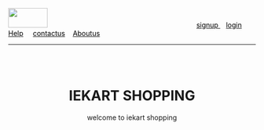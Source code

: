 <html>
<head>
<title>
home page
</title>
</head>
<body background="https://c8.alamy.com/comp/2CEBDYK/cheerful-indian-family-shopping-for-diwali-festival-or-wedding-showing-colourful-paper-bags-isolated-on-white-2CEBDYK.jpg"><img src="https://encrypted-tbn0.gstatic.com/images?q=tbn:ANd9GcQX6mHdppp5a5dMOo4bxlRQdz4amsJj0GVunA&usqp=CAU"width="80" height="40"> &nbsp &nbsp &nbsp &nbsp &nbsp&nbsp&nbsp &nbsp &nbsp &nbsp &nbsp &nbsp &nbsp &nbsp &nbsp &nbsp &nbsp &nbsp &nbsp &nbsp &nbsp &nbsp &nbsp &nbsp &nbsp &nbsp &nbsp &nbsp &nbsp &nbsp &nbsp &nbsp &nbsp &nbsp &nbsp &nbsp &nbsp &nbsp &nbsp 
<a href="#"><font color="black">signup </font> </a> &nbsp &nbsp<a href="#"><font color="black">login</font></a>&nbsp &nbsp   <a href="https://ecustomer.in/ekart-customer-care/"><font color="black">Help</font></a> &nbsp &nbsp <a href="https://ecustomer.in/ekart-customer-care/"><font color="black">contactus</font></a> &nbsp &nbsp<a href="https://ekartlogistics.com/about_us"><font color="black">Aboutus</font></a>
<hr color="black"><br><br><center><h1>IEKART SHOPPING</h1>welcome to iekart shopping</center>
</body>
